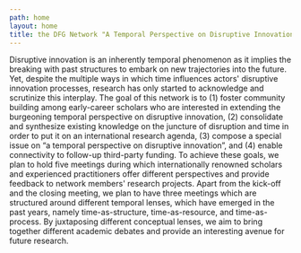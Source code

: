 ```yaml
---
path: home
layout: home
title: the DFG Network "A Temporal Perspective on Disruptive Innovation Processes"
---
```

Disruptive innovation is an inherently temporal phenomenon as it implies the breaking with past structures to embark on new trajectories into the future. Yet, despite the multiple ways in which time influences actors' disruptive innovation processes, research has only started to acknowledge and scrutinize this interplay. The goal of this network is to (1) foster community building among early-career scholars who are interested in extending the burgeoning temporal perspective on disruptive innovation, (2) consolidate and synthesize existing knowledge on the juncture of disruption and time in order to put it on an international research agenda, (3) compose a special issue on “a temporal perspective on disruptive innovation”, and (4) enable connectivity to follow-up third-party funding. To achieve these goals, we plan to hold five meetings during which internationally renowned scholars and experienced practitioners offer different perspectives and provide feedback to network members' research projects. Apart from the kick-off and the closing meeting, we plan to have three meetings which are structured around different temporal lenses, which have emerged in the past years, namely time-as-structure, time-as-resource, and time-as-process. By juxtaposing different conceptual lenses, we aim to bring together different academic debates and provide an interesting avenue for future research.